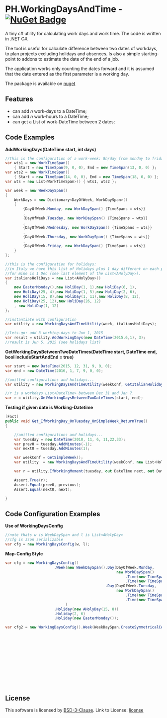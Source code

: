 # PH.WorkingDaysAndTime - [![NuGet Badge](https://buildstats.info/nuget/PH.WorkingDaysAndTime)](https://www.nuget.org/packages/PH.WorkingDaysAndTime/)


A tiny c# utility for calculating work days and work time.
The code is written in .NET C#.

The tool is useful for calculate difference between two dates of workdays,
to plan projects excluding holidays and absences.
Is also  a simple starting-point to addons to estimate the date of the end of a job.

The application works only counting the dates forward and it is assumed that the date entered as the first parameter is a working day.

The package is available on  [nuget](https://www.nuget.org/packages/PH.WorkingDaysAndTime) 

## Features
- can add *n* work-days to a DateTime;
- can add *n* work-hours to a DateTime;
- can get a List of work-DateTime between 2 dates;

## Code Examples

**AddWorkingDays(DateTime start, int days)**
```c#
//this is the configuration of a work-week: 8h/day from monday to friday
var wts1 = new WorkTimeSpan() 
	{ Start = new TimeSpan(9, 0, 0), End = new TimeSpan(13, 0, 0) };
var wts2 = new WorkTimeSpan() 
	{ Start = new TimeSpan(14, 0, 0), End = new TimeSpan(18, 0, 0) };
var wts = new List<WorkTimeSpan>() { wts1, wts2 };

var week = new WeekDaySpan()
{
	WorkDays = new Dictionary<DayOfWeek, WorkDaySpan>()
	{
		{DayOfWeek.Monday, new WorkDaySpan() {TimeSpans = wts}}
		,
		{DayOfWeek.Tuesday, new WorkDaySpan() {TimeSpans = wts}}
		,
		{DayOfWeek.Wednesday, new WorkDaySpan() {TimeSpans = wts}}
		,
		{DayOfWeek.Thursday, new WorkDaySpan() {TimeSpans = wts}}
		,
		{DayOfWeek.Friday, new WorkDaySpan() {TimeSpans = wts}}
	}
};

//this is the configuration for holidays: 
//in Italy we have this list of Holidays plus 1 day different on each province,
//for mine is 1 Dec (see last element of the List<AHolyDay>).
var italiansHoliDays = new List<AHolyDay>()
{
	new EasterMonday(),new HoliDay(1, 1),new HoliDay(6, 1),
	new HoliDay(25, 4),new HoliDay(1, 5),new HoliDay(2, 6),
	new HoliDay(15, 8),new HoliDay(1, 11),new HoliDay(8, 12),
	new HoliDay(25, 12),new HoliDay(26, 12)
	, new HoliDay(1, 12)
};

//instantiate with configuration
var utility = new WorkingDaysAndTimeUtility(week, italiansHoliDays);

//lets-go: add 3 working-days to Jun 1, 2015
var result = utility.AddWorkingDays(new DateTime(2015,6,1), 3);
//result is Jun 5, 2015 (see holidays list) 
```

**GetWorkingDaysBetweenTwoDateTimes(DateTime start, DateTime end, bool includeStartAndEnd = true)**
```c#
var start = new DateTime(2015, 12, 31, 9, 0, 0);
var end = new DateTime(2016, 1, 7, 9, 0, 0);

//omitted configurations and holidays...
var utility = new WorkingDaysAndTimeUtility(weekConf, GetItalianHolidays());

//r is a workdays List<DateTime> between Dec 31 and Jan 7.
var r = utility.GetWorkingDaysBetweenTwoDateTimes(start, end);
```

**Testing if given date is Working-Datetime**
```c#
[Fact]
public void Get_IfWorkingDay_OnTuesday_OnSimpleWeek_ReturnTrue()
{

    //omitted configurations and holidays...
    var tuesday = new DateTime(2018, 11, 6, 11,22,33);
    var prev0 = tuesday.AddMinutes(-1);
    var next0 = tuesday.AddMinutes(1);

    var weekConf = GetSimpleWeek();
    var utility  = new WorkingDaysAndTimeUtility(weekConf, new List<HoliDay>());

    var r = utility.IfWorkingMoment(tuesday, out DateTime next, out DateTime previous);

    Assert.True(r);
    Assert.Equal(prev0, previous);
    Assert.Equal(next0, next);

}
```

## Code Configuration Examples

**Use of WorkingDaysConfig**
```c#
//note thats w is WeekDaySpan and l is List<AHolyDay>
//cfg is Json serializable
var cfg = new WorkingDaysConfig(w, l);

```

**Map-Config Style**
```c#
var cfg = new WorkingDaysConfig()
                      .Week(new WeekDaySpan().Day(DayOfWeek.Monday,
                                                  new WorkDaySpan()
                                                      .Time(new TimeSpan(9, 0, 0), new TimeSpan(13, 0, 0))
                                                      .Time(new TimeSpan(14, 0, 0), new TimeSpan(18, 0, 0)))
                                             .Day(DayOfWeek.Tuesday,
                                                  new WorkDaySpan()
                                                      .Time(new TimeSpan(9, 0, 0), new TimeSpan(13, 0, 0))
                                                      .Time(new TimeSpan(14, 0, 0), new TimeSpan(18, 0, 0)))
                           )
                      .Holiday(new AHolyDay(15, 8))
                      .Holiday(2, 6)
                      .Holiday(new EasterMonday());

var cfg2 = new WorkingDaysConfig().Week(WeekDaySpan.CreateSymmetricalConfig(new WorkDaySpan()
																			.Time(new TimeSpan(9, 0, 0),
																					new TimeSpan(13, 0, 0))
																			.Time(new TimeSpan(14, 0, 0),
																					new TimeSpan(18, 0, 0)),
																			new DayOfWeek[]
																			{
																				DayOfWeek.Monday,
																				DayOfWeek.Tuesday,
																				DayOfWeek.Wednesday,
																				DayOfWeek.Thursday,
																				DayOfWeek.Friday
																			}));

```


## License

This software is licensed by [BSD-3-Clause](https://opensource.org/licenses/BSD-3-Clause).
Link to License: [license](https://github.com/paonath/PH.WorkingDaysAndTime/blob/master/mdLicense.md)
